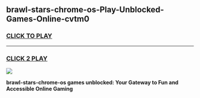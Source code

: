 
## brawl-stars-chrome-os-Play-Unblocked-Games-Online-cvtm0
<h3>
<a href="https://premium76.site?title=brawl-stars-chrome-os&ref=25A">CLICK TO PLAY</a></h3>
<hr>

<h3>
<a href="https://premium76.site?title=brawl-stars-chrome-os&ref=25A">CLICK 2 PLAY</a>
  
</h3>

<a href="https://premium76.site?title=brawl-stars-chrome-os&ref=25A"><img src="https://clearcache.store/games.png"></a>


**brawl-stars-chrome-os games unblocked: Your Gateway to Fun and Accessible Online Gaming**
